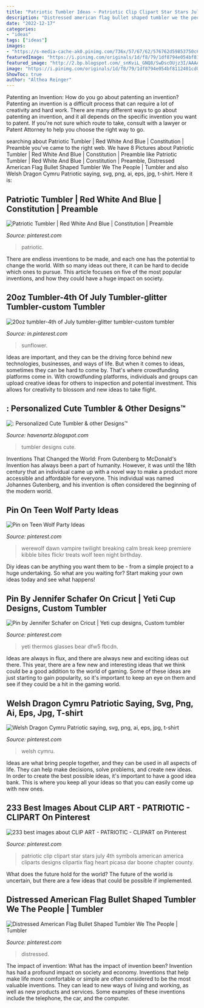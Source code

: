 ```yaml
---
title: "Patriotic Tumbler Ideas ~ Patriotic Clip Clipart Star Stars July 4th Symbols American America Cliparts Designs Clipartix Flag Heart Picasa Dar Boone Chapter County"
description: "Distressed american flag bullet shaped tumbler we the people"
date: "2022-12-17"
categories:
- "ideas"
tags: ["ideas"]
images:
- "https://s-media-cache-ak0.pinimg.com/736x/57/67/62/576762d59853750c6cb0d18499c563fb.jpg"
featuredImage: "https://i.pinimg.com/originals/1d/f8/79/1df8794e054bf8112401cd0eda7a488c.jpg"
featured_image: "http://2.bp.blogspot.com/_snKviL_GNQ8/SwDscOUjz3I/AAAAAAAAAVM/pNoNHPKcuBc/s1600/lo+269.jpg"
image: "https://i.pinimg.com/originals/1d/f8/79/1df8794e054bf8112401cd0eda7a488c.jpg"
ShowToc: true
author: "Althea Reinger"
---
```



Patenting an Invention: How do you go about patenting an invention?
Patenting an invention is a difficult process that can require a lot of creativity and hard work. There are many different ways to go about patenting an invention, and it all depends on the specific invention you want to patent. If you're not sure which route to take, consult with a lawyer or Patent Attorney to help you choose the right way to go.

	

		
searching about Patriotic Tumbler | Red White And Blue | Constitution | Preamble you've came to the right web. We have 8 Pictures about Patriotic Tumbler | Red White And Blue | Constitution | Preamble like Patriotic Tumbler | Red White And Blue | Constitution | Preamble, Distressed American Flag Bullet Shaped Tumbler We The People | Tumbler and also Welsh Dragon Cymru Patriotic saying, svg, png, ai, eps, jpg, t-shirt. Here it is:
		
    
## Patriotic Tumbler | Red White And Blue | Constitution | Preamble

<img loading=lazy src="https://i.pinimg.com/736x/df/7f/e6/df7fe6e554e6f1bbfe91afcc38aefaa9.jpg" onerror="this.onerror=null;this.src='https://tse1.mm.bing.net/th?id=OIP.mi1_nPC6Jv2ldnFh0BLMjAHaHa&amp;pid=15.1';" alt="Patriotic Tumbler | Red White And Blue | Constitution | Preamble">

_Source: pinterest.com_

>patriotic. 

	

There are endless inventions to be made, and each one has the potential to change the world. With so many ideas out there, it can be hard to decide which ones to pursue. This article focuses on five of the most popular inventions, and how they could have a huge impact on society.

    
## 20oz Tumbler-4th Of July Tumbler-glitter Tumbler-custom Tumbler

<img loading=lazy src="https://i.pinimg.com/originals/1d/f8/79/1df8794e054bf8112401cd0eda7a488c.jpg" onerror="this.onerror=null;this.src='https://tse3.mm.bing.net/th?id=OIP.GI-PjgOzsI4d0l4x_OAAYwHaJ9&amp;pid=15.1';" alt="20oz tumbler-4th of July tumbler-glitter tumbler-custom tumbler">

_Source: in.pinterest.com_

>sunflower. 

	

Ideas are important, and they can be the driving force behind new technologies, businesses, and ways of life. But when it comes to ideas, sometimes they can be hard to come by. That's where crowdfunding platforms come in. With crowdfunding platforms, individuals and groups can upload creative ideas for others to inspection and potential investment. This allows for creativity to blossom and new ideas to take flight.

    
## : Personalized Cute Tumbler &amp; Other Designs™

<img loading=lazy src="http://2.bp.blogspot.com/_snKviL_GNQ8/SwDscOUjz3I/AAAAAAAAAVM/pNoNHPKcuBc/s1600/lo+269.jpg" onerror="this.onerror=null;this.src='https://tse2.mm.bing.net/th?id=OIP.-Y1FcrdxMCpP1zfsxHV7zgHaJ4&amp;pid=15.1';" alt=": Personalized Cute Tumbler &amp; other Designs™">

_Source: havenartz.blogspot.com_

>tumbler designs cute. 

	

Inventions That Changed the World: From Gutenberg to McDonald's
Invention has always been a part of humanity. However, it was until the 18th century that an individual came up with a novel way to make a product more accessible and affordable for everyone. This individual was named Johannes Gutenberg, and his invention is often considered the beginning of the modern world.

    
## Pin On Teen Wolf Party Ideas

<img loading=lazy src="https://i.pinimg.com/736x/ee/74/c7/ee74c7399921f50bed726d2840b7f63f---birthday-halloween-birthday.jpg" onerror="this.onerror=null;this.src='https://tse4.mm.bing.net/th?id=OIP.jWxAo4QBlMEa6o2ByeWuLgEsDS&amp;pid=15.1';" alt="Pin on Teen Wolf Party Ideas">

_Source: pinterest.com_

>werewolf dawn vampire twilight breaking calm break keep premiere kibble bites flickr treats wolf teen night birthday. 

	

Diy ideas can be anything you want them to be - from a simple project to a huge undertaking. So what are you waiting for? Start making your own ideas today and see what happens!

    
## Pin By Jennifer Schafer On Cricut | Yeti Cup Designs, Custom Tumbler

<img loading=lazy src="https://i.pinimg.com/736x/a6/8f/ba/a68fba1e07a604e8a71b67139b44cef9.jpg" onerror="this.onerror=null;this.src='https://tse3.mm.bing.net/th?id=OIP.ZlkcvPSptllPMIamo9YFrgHaKP&amp;pid=15.1';" alt="Pin by Jennifer Schafer on Cricut | Yeti cup designs, Custom tumbler">

_Source: pinterest.com_

>yeti thermos glasses bear dfw5 fbcdn. 

	

Ideas are always in flux, and there are always new and exciting ideas out there. This year, there are a few new and interesting ideas that we think could be a good addition to the world of gaming. Some of these ideas are just starting to gain popularity, so it's important to keep an eye on them and see if they could be a hit in the gaming world.

    
## Welsh Dragon Cymru Patriotic Saying, Svg, Png, Ai, Eps, Jpg, T-shirt

<img loading=lazy src="https://i.pinimg.com/originals/49/1f/3a/491f3ab3c23948dc624a31769aede092.jpg" onerror="this.onerror=null;this.src='https://tse2.mm.bing.net/th?id=OIP.55tbDhRjnEU3UggvK9EOTwHaHm&amp;pid=15.1';" alt="Welsh Dragon Cymru Patriotic saying, svg, png, ai, eps, jpg, t-shirt">

_Source: pinterest.com_

>welsh cymru. 

	

Ideas are what bring people together, and they can be used in all aspects of life. They can help make decisions, solve problems, and create new ideas. In order to create the best possible ideas, it's important to have a good idea bank. This is where you keep all your ideas so that you can easily come up with new ones.

    
## 233 Best Images About CLIP ART - PATRIOTIC - CLIPART On Pinterest

<img loading=lazy src="https://s-media-cache-ak0.pinimg.com/736x/57/67/62/576762d59853750c6cb0d18499c563fb.jpg" onerror="this.onerror=null;this.src='https://tse2.mm.bing.net/th?id=OIP.QuMlUBt-aNECbM58E8ylCQHaHF&amp;pid=15.1';" alt="233 best images about CLIP ART - PATRIOTIC - CLIPART on Pinterest">

_Source: pinterest.com_

>patriotic clip clipart star stars july 4th symbols american america cliparts designs clipartix flag heart picasa dar boone chapter county. 

	

What does the future hold for the world?
The future of the world is uncertain, but there are a few ideas that could be possible if implemented.

    
## Distressed American Flag Bullet Shaped Tumbler We The People | Tumbler

<img loading=lazy src="https://i.pinimg.com/736x/96/55/4a/96554af903722e3bc03efb8045799616.jpg" onerror="this.onerror=null;this.src='https://tse3.mm.bing.net/th?id=OIP.bTj9e7QdAf_NveYCX_Bg0wHaJ3&amp;pid=15.1';" alt="Distressed American Flag Bullet Shaped Tumbler We The People | Tumbler">

_Source: pinterest.com_

>distressed. 

	

The impact of invention: What has the impact of invention been?
Invention has had a profound impact on society and economy. Inventions that help make life more comfortable or simple are often considered to be the most valuable inventions. They can lead to new ways of living and working, as well as new products and services. Some examples of these inventions include the telephone, the car, and the computer.

